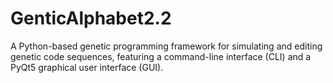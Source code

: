 # GenticAlphabet2.2
A Python-based genetic programming framework for simulating and editing genetic code sequences, featuring a command-line interface (CLI) and a PyQt5 graphical user interface (GUI).
